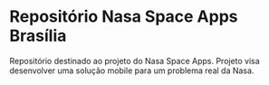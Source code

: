 # Repositório Nasa Space Apps Brasília

Repositório destinado ao projeto do Nasa Space Apps.
Projeto visa desenvolver uma solução mobile para um problema real da Nasa.